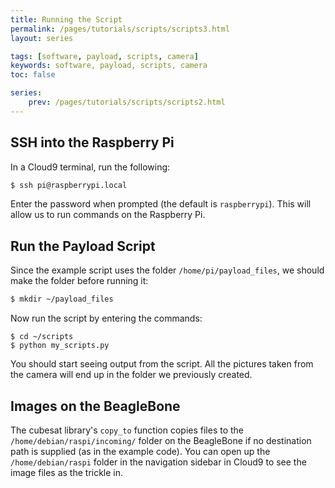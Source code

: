 ```yaml
---
title: Running the Script
permalink: /pages/tutorials/scripts/scripts3.html
layout: series

tags: [software, payload, scripts, camera]
keywords: software, payload, scripts, camera
toc: false

series:
    prev: /pages/tutorials/scripts/scripts2.html
---
```



## SSH into the Raspberry Pi

In a Cloud9 terminal, run the following:

```bash
$ ssh pi@raspberrypi.local
```

Enter the password when prompted (the default is `raspberrypi`). This will allow us to run commands on the Raspberry Pi.


## Run the Payload Script

Since the example script uses the folder `/home/pi/payload_files`, we should make the folder before running it:

```bash
$ mkdir ~/payload_files
```

Now run the script by entering the commands:

```
$ cd ~/scripts
$ python my_scripts.py
```

You should start seeing output from the script. All the pictures taken from the camera will end up in the
folder we previously created.

## Images on the BeagleBone

The cubesat library's `copy_to` function copies files to the `/home/debian/raspi/incoming/` folder on the BeagleBone
if no destination path is supplied (as in the example code). You can open up the `/home/debian/raspi` folder in the
navigation sidebar in Cloud9 to see the image files as the trickle in.